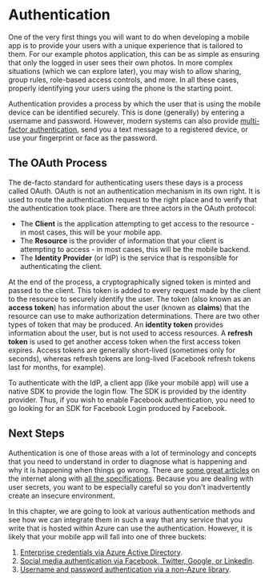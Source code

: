 # Authentication

One of the very first things you will want to do when developing a mobile app is to provide your users with a unique experience that is tailored to them.  For our example photos application, this can be as simple as ensuring that only the logged in user sees their own photos.  In more complex situations (which we can explore later), you may wish to allow sharing, group rules, role-based access controls, and more.  In all these cases, properly identifying your users using the phone is the starting point.

Authentication provides a process by which the user that is using the mobile device can be identified securely.  This is done (generally) by entering a username and password.  However, modern systems can also provide [multi-factor authentication](https://en.wikipedia.org/wiki/Multi-factor_authentication), send you a text message to a registered device, or use your fingerprint or face as the password.

## The OAuth Process

The de-facto standard for authenticating users these days is a process called OAuth.  OAuth is not an authentication mechanism in its own right.  It is used to route the authentication request to the right place and to verify that the authentication took place.  There are three actors in the OAuth protocol:

* The **Client** is the application attempting to get access to the resource - in most cases, this will be your mobile app.
* The **Resource** is the provider of information that your client is attempting to access - in most cases, this will be the mobile backend.
* The **Identity Provider** (or IdP) is the service that is responsible for authenticating the client.

At the end of the process, a cryptographically signed token is minted and passed to the client.  This token is added to every request made by the client to the resource to securely identify the user.  The token (also known as an **access token**) has information about the user (known as **claims**) that the resource can use to make authorization determinations.  There are two other types of token that may be produced.  An **identity token** provides information about the user, but is not used to access resources.  A **refresh token** is used to get another access token when the first access token expires.  Access tokens are generally short-lived (sometimes only for seconds), whereas refresh tokens are long-lived (Facebook refresh tokens last for months, for example).

To authenticate with the IdP, a client app (like your mobile app) will use a native SDK to provide the login flow.  The SDK is provided by the identity provider.  Thus, if you wish to enable Facebook authentication, you need to go looking for an SDK for Facebook Login produced by Facebook.

## Next Steps

Authentication is one of those areas with a lot of terminology and concepts that you need to understand in order to diagnose what is happening and why it is happening when things go wrong.  There are [some great articles](https://oauth.net/2/native-apps/) on the internet along with [all the specifications](https://oauth.net/2/).  Because you are dealing with user secrets, you want to be especially careful so you don't inadvertently create an insecure environment.

In this chapter, we are going to look at various authentication methods and see how we can integrate them in such a way that any service that you write that is hosted within Azure can use the authentication.  However, it is likely that your mobile app will fall into one of three buckets:

1. [Enterprise credentials via Azure Active Directory](aad.md).
2. [Social media authentication via Facebook, Twitter, Google, or LinkedIn](b2c.md).
3. [Username and password authentication via a non-Azure library](upn.md).
